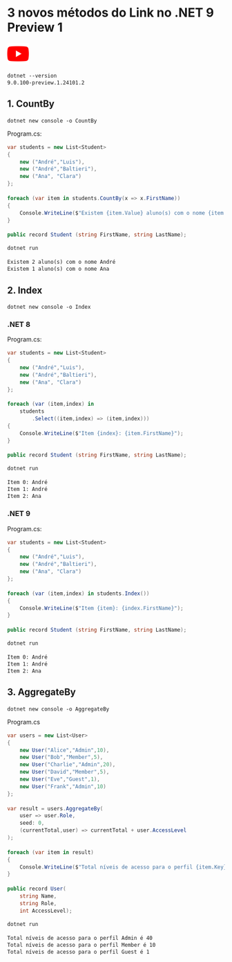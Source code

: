 # 3 novos métodos do Link no .NET 9 Preview 1

[![](./Assets/Images/youtube.png)](https://www.youtube.com/watch?v=J_YTQEmMaGU&t=398s)

```
dotnet --version
9.0.100-preview.1.24101.2
```

## 1. CountBy

```
dotnet new console -o CountBy
```

Program.cs:

```c#
var students = new List<Student>
{
    new ("André","Luis"),
    new ("André","Baltieri"),
    new ("Ana", "Clara")
};

foreach (var item in students.CountBy(x => x.FirstName))
{
    Console.WriteLine($"Existem {item.Value} aluno(s) com o nome {item.Key}");
}

public record Student (string FirstName, string LastName);
```

```
dotnet run

Existem 2 aluno(s) com o nome André
Existem 1 aluno(s) com o nome Ana
```

## 2. Index

```
dotnet new console -o Index
```

### .NET 8

Program.cs:

```c#
var students = new List<Student>
{
    new ("André","Luis"),
    new ("André","Baltieri"),
    new ("Ana", "Clara")
};

foreach (var (item,index) in 
    students
        .Select((item,index) => (item,index)))
{
    Console.WriteLine($"Item {index}: {item.FirstName}");
}

public record Student (string FirstName, string LastName);
```

```
dotnet run

Item 0: André
Item 1: André
Item 2: Ana
```

### .NET 9

Program.cs:

```c#
var students = new List<Student>
{
    new ("André","Luis"),
    new ("André","Baltieri"),
    new ("Ana", "Clara")
};

foreach (var (item,index) in students.Index())
{
    Console.WriteLine($"Item {item}: {index.FirstName}");
}

public record Student (string FirstName, string LastName);
```

```
dotnet run

Item 0: André
Item 1: André
Item 2: Ana
```

## 3. AggregateBy

```
dotnet new console -o AggregateBy
```

Program.cs

```c#
var users = new List<User>
{
    new User("Alice","Admin",10),
    new User("Bob","Member",5),
    new User("Charlie","Admin",20),
    new User("David","Member",5),
    new User("Eve","Guest",1),
    new User("Frank","Admin",10)
};

var result = users.AggregateBy(
    user => user.Role,
    seed: 0,
    (currentTotal,user) => currentTotal + user.AccessLevel
);

foreach (var item in result) 
{
    Console.WriteLine($"Total níveis de acesso para o perfil {item.Key} é {item.Value}");
}

public record User(
    string Name,
    string Role,
    int AccessLevel);
```

```
dotnet run

Total níveis de acesso para o perfil Admin é 40
Total níveis de acesso para o perfil Member é 10
Total níveis de acesso para o perfil Guest é 1
```